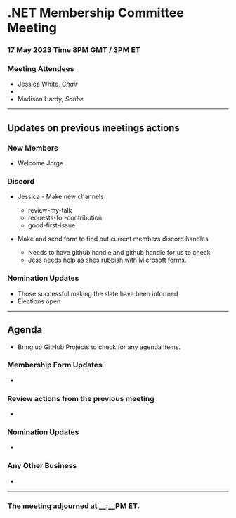 # .NET Membership Committee Meeting

### 17 May 2023 Time 8PM GMT / 3PM ET 

### Meeting Attendees

* Jessica White, *Chair*
* 
* Madison Hardy, *Scribe*

---

## Updates on previous meetings actions

### New Members

* Welcome Jorge

### Discord

* Jessica - Make new channels
  * review-my-talk
  * requests-for-contribution
  * good-first-issue

* Make and send form to find out current members discord handles
  * Needs to have github handle and github handle for us to check
  * Jess needs help as shes rubbish with Microsoft forms.

### Nomination Updates

* Those successful making the slate have been informed
* Elections open

---

## Agenda

* Bring up GitHub Projects to check for any agenda items.

### **Membership Form Updates**

* 

### **Review actions from the previous meeting**

*

### **Nomination Updates**

* 

### **Any Other Business** 

* 

---

### The meeting adjourned at __:__PM ET.
